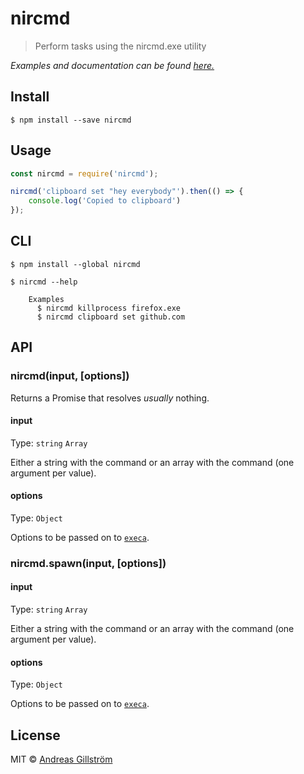# nircmd

> Perform tasks using the nircmd.exe utility

*Examples and documentation can be found [here.](http://www.nirsoft.net/utils/nircmd2.html)*


## Install

```
$ npm install --save nircmd
```


## Usage

```js
const nircmd = require('nircmd');

nircmd('clipboard set "hey everybody"').then(() => {
	console.log('Copied to clipboard')
});
```


## CLI

```
$ npm install --global nircmd
```

```
$ nircmd --help

	Examples
	  $ nircmd killprocess firefox.exe
	  $ nircmd clipboard set github.com
```


## API

### nircmd(input, [options])

Returns a Promise that resolves *usually* nothing.

#### input

Type: `string` `Array`

Either a string with the command or an array with the command (one argument per value).

#### options

Type: `Object`

Options to be passed on to [`execa`](https://github.com/sindresorhus/execa#execafile-arguments-options).

### nircmd.spawn(input, [options])

#### input

Type: `string` `Array`

Either a string with the command or an array with the command (one argument per value).

#### options

Type: `Object`

Options to be passed on to [`execa`](https://github.com/sindresorhus/execa#execafile-arguments-options).


## License

MIT © [Andreas Gillström](http://github.com/gillstrom)
